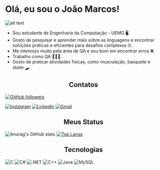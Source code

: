 # Olá, eu sou o João Marcos! 

![alt text](https://blog.equinix.com/wp-content/uploads/2020/04/edge-space-astronaut-nasa-1024x614.jpg)

- Sou estudante de Engenharia da Computação - UEMG 🖥️.
- Gosto de pesquisar e aprender mais sobre as linguagens e encontrar soluções práticas e eficientes para desafios complexos 🤓.
- Me interesso muito pela área de QA e sou bom em encontrar erros ❌.
- Trabalho como QA 👨🏽‍💻.
- Gosto de praticar atividades fisicas, como musculação, basquete e skate 🛹.

<h2 align="center"> Contatos </h2>

[![GitHub followers](https://img.shields.io/github/followers/tuliosabino?style=social)](https://github.com/JoaoMarcosLara)

[![Instagram](https://img.shields.io/badge/Instagram-E4405F?style=for-the-badge&logo=instagram&logoColor=white)](https://www.instagram.com/joaomarcoslara/)
[![LinkedIn](https://img.shields.io/badge/LinkedIn-0A66C2?style=for-the-badge&logo=linkedin&logoColor=white)](https://www.linkedin.com/in/joão-marcos-lara-paula-rodrigues-b2a9b521b/)
[![Gmail](https://img.shields.io/badge/gmail-EA4335?style=for-the-badge&logo=gmail&logoColor=white)](mailto:joaomarcoslpr@gmail.com)
</p>

<h2 align="center"> Meus Status </h2>

![Anurag's GitHub stats](https://github-readme-stats.vercel.app/api?username=JoaoMarcosLara&show_icons=true&theme=tokyonight#gh-dark-mode-only)
[![Top Langs](https://github-readme-stats.vercel.app/api/top-langs/?username=JoaoMarcosLara&layout=compact)](https://github.com/anuraghazra/github-readme-stats)

<h2 align="center"> Tecnologias </h2>
<div>
  <img align="center" alt="C" src="https://img.shields.io/badge/C-00599C?style=for-the-badge&logo=c&logoColor=white">
  <img align="center" alt="C#" src="https://img.shields.io/badge/C%23-239120?style=for-the-badge&logo=c-sharp&logoColor=white">
  <img align="center" alt=".NET" src="https://img.shields.io/badge/.NET-5C2D91?style=for-the-badge&logo=.net&logoColor=white">
  <img align="center" alt="C++" src="https://img.shields.io/badge/C%2B%2B-00599C?style=for-the-badge&logo=c%2B%2B&logoColor=white">
  <img align="center" alt="Java" src="https://img.shields.io/badge/Java-ED8B00?style=for-the-badge&logo=openjdk&logoColor=white">
  <img align="center" alt="MySQL" src="https://img.shields.io/badge/MySQL-005C84?style=for-the-badge&logo=mysql&logoColor=white">
</div>


